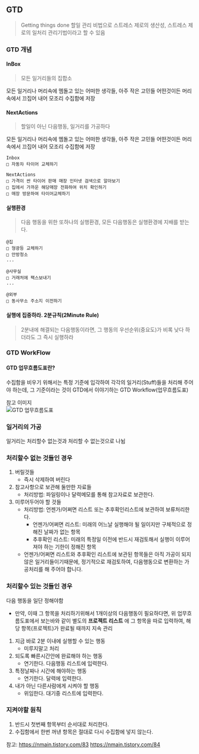 ## GTD
> Getting things done 할일 관리 비법으로 스트레스 제로의 생산성, 스트레스 제로의 일처리 관리기법이라고 할 수 있음

### GTD 개념

#### InBox
> 모든 일거리들의 집합소

모든 일거리나  머리속에 멤돌고 있는 어떠한 생각들, 아주 작은 고민들 어떤것이든 머리속에서 끄집어 내어 모조리 수집함에 저장

#### NextActions
> 할일이 아닌 다음행동, 일거리를 가공하다

모든 일거리나 머리속에 멤돌고 있는 어떠한 생각들, 아주 작은 고민들 어떤것이든 머리속에서 끄집어 내어 모조리 수집함에 저장
```
Inbox
□ 자동차 타이어 교체하기

NextActions
□ 가격이 싼 타이어 판매 매장 인터넷 검색으로 알아보기
□ 집에서 가까운 해당매장 전화하여 위치 확인하기
□ 매장 방문하여 타이어교체하기
```

#### 실행환경
> 다음 행동을 위한 또하나의 실행환경, 모든 다음행동은 실행환경에 지배를 받는다.
```
@집
□ 형광등 교체하기
□ 안방청소
...

@사무실
□ 거래처에 팩스보내기
...

@외부
□ 동사무소 주소지 이전하기 
```

#### 실행에 집중하라. 2분규칙(2Minute Rule)
> 2분내에 해결되는 다음행동이라면, 그 행동의 우선순위(중요도)가 비록 낮다 하더라도 그 즉시 실행하라

### GTD WorkFlow

#### GTD 업무흐름도표란?
수집함을 비우기 위해서는 특정 기준에 입각하여 각각의 일거리(Stuff)들을 처리해 주어야 하는데, 그 기준이라는 것이 GTD에서 이야기하는 GTD Workflow(업무흐름도표)

참고 이미지<br>
![GTD 업무흐름도표](https://img1.daumcdn.net/thumb/R1280x0/?scode=mtistory2&fname=https%3A%2F%2Ft1.daumcdn.net%2Fcfile%2Ftistory%2F2179FB3551DEAAEC0D)


### 일거리의 가공
일거리는 처리할수 없는것과 처리할 수 없는것으로 나뉨

### 처리할수 없는 것들인 경우
1. 버릴것들 
	- 즉시 삭제하여 버린다
2. 참고사항으로 보관해 둘만한 자료들 
	- 처리방법: 파일링이나 달력메모를 통해 참고자료로 보관한다.
3. 미루어두어야 할 것들 
	- 처리방법: 언젠가/어쩌면 리스트 또는 추후확인리스트에 보관하여 보류처리한다.
		- 언젠가/어쩌면 리스트: 미래의 어느날 실행해야 될 일이지만 구체적으로 정해진 날짜가 없는 항목
		- 추후확인 리스트: 미래의 특정일 이전에 반드시 재검토해서 실행이 이루어져야 하는 기한이 정해진 항목
	- 언젠가/어쩌면 리스트와 추후확인 리스트에 보관된 항목들은 아직 가공이 되지않은 일거리들이기때문에, 정기적으로 재검토하여, 다음행동으로 변환하는 가공처리를 해 주어야 합니다.

### 처리할수 있는 것들인 경우
다음 행동을 일단 정해야함
- 만약, 이때 그 항목을 처리하기위해서 1개이상의 다음행동이 필요하다면, 위 업무흐름도표에서 보는바와 같이 별도의 **프로젝트 리스트** 에 그 항목을 따로 입력하여, 해당 항목(프로젝트)가 완료될 때까지 지속 관리

1. 지금 바로 2분 이내에 실행할 수 있는 행동
	- 미루지말고 처리
2. 되도록 빠른시간안에 완료해야 하는 행동
	- 연기한다. 다음행동 리스트에 입력한다.
3. 특정날짜나 시간에 해야하는 행동
	- 연기한다. 달력에 입력한다.
4. 내가 아닌 다른사람에게 시켜야 할 행동
	- 위임한다. 대기중 리스트에 입력한다.

### 지켜야할 원칙
1. 반드시 첫번째 항목부터 순서대로 처리한다.
2. 수집함에서 한번 꺼낸 항목은 절대로 다시 수집함에 넣지 않는다.

참고: 
<https://nmain.tistory.com/83>
<https://nmain.tistory.com/84>